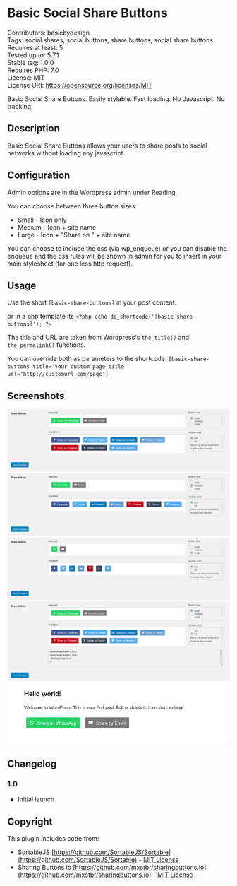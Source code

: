 # Basic Social Share Buttons
Contributors: basicbydesign  
Tags: social shares, social buttons, share buttons, social share buttons  
Requires at least: 5  
Tested up to: 5.7.1  
Stable tag: 1.0.0  
Requires PHP: 7.0  
License: MIT  
License URI: https://opensource.org/licenses/MIT  

Basic Social Share Buttons. Easily stylable. Fast loading. No Javascript. No tracking.  

## Description

Basic Social Share Buttons allows your users to share posts to social networks without loading any javascript.  

## Configuration

Admin options are in the Wordpress admin under Reading.  

You can choose between three button sizes:  
* Small - Icon only  
* Medium - Icon + site name  
* Large - Icon + "Share on " + site name  

You can choose to include the css (via wp_enqueue) or you can disable the enqueue and the css rules will be shown in admin for you to insert in your main stylesheet (for one less http request).  

## Usage 

Use the short `[basic-share-buttons]` in your post content.  

or in a php template its `<?php echo do_shortcode('[basic-share-buttons]'); ?>`  

The title and URL are taken from Wordpress's `the_title()` and `the_permalink()` functions.  

You can override both as parameters to the shortcode.
`[basic-share-buttons title='Your custom page title' url='http://customurl.com/page']`  

## Screenshots 
![Admin settings (Large buttons)](assets/screenshot-1.png)
![Admin settings (Medium buttons)](assets/screenshot-2.png)
![Admin settings (Small buttons)](assets/screenshot-3.png)
![Admin settings (CSS dumped to be included in your main stylesheet)](assets/screenshot-4.png)
![Buttons on page ](assets/screenshot-5.png)


## Changelog

### 1.0 
* Initial launch


## Copyright

This plugin includes code from:
* SortableJS [https://github.com/SortableJS/Sortable](https://github.com/SortableJS/Sortable) - [MIT License](https://github.com/SortableJS/Sortable/blob/master/LICENSE)
* Sharing Buttons io [https://github.com/mxstbr/sharingbuttons.io](https://github.com/mxstbr/sharingbuttons.io) - [MIT License](https://github.com/mxstbr/sharingbuttons.io/blob/master/LICENSE.md)
